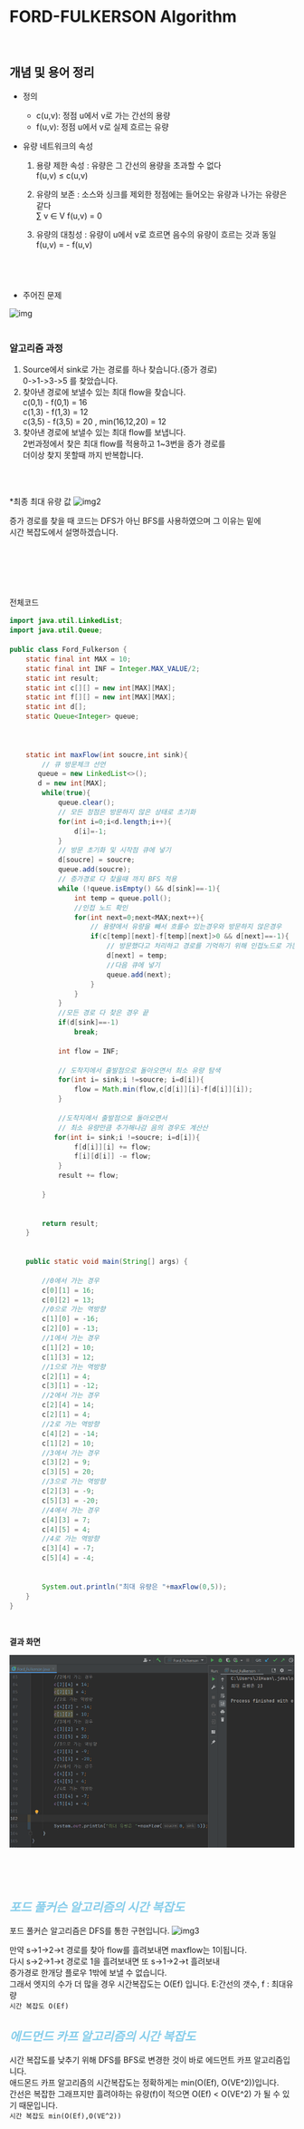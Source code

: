 # FORD-FULKERSON Algorithm
<br/>

## 개념 및 용어 정리
* 정의 
    * c(u,v): 정점 u에서 v로 가는 간선의 용량
    * f(u,v): 정점 u에서 v로 실제 흐르는 유량

* 유량 네트워크의 속성
    1. 용량 제한 속성 : 유량은 그 간선의 용량을 초과할 수 없다\
     f(u,v) ≤ c(u,v)
    2. 유량의 보존 : 소스와 싱크를 제외한 정점에는 들어오는 유량과 나가는 유량은 같다\
        ∑ v ∈ V  f(u,v) = 0

    3. 유량의 대칭성 : 유량이 u에서 v로 흐르면 음수의 유량이 흐르는 것과 동일\
        f(u,v) = - f(u,v)


#
<br/>


* 주어진 문제

![img](https://velog.velcdn.com/images%2Fgeunwoobaek%2Fpost%2Fe2cf2a36-16bd-4890-9dc9-30660fde6177%2Fimage.png)
<br/>
<br/>

### 알고리즘 과정
1. Source에서 sink로 가는 경로를 하나 찾습니다.(증가 경로)\
0->1->3->5 를 찾았습니다.
2. 찾아낸 경로에 보낼수 있는 최대 flow을 찾습니다.\
c(0,1) - f(0,1) = 16\
c(1,3) - f(1,3) = 12\
c(3,5) - f(3,5) = 20  ,  min(16,12,20) = 12
3. 찾아낸 경로에 보낼수 있는 최대 flow를 보냅니다.\
 2번과정에서 찾은 최대 flow를 적용하고 1~3번을 증가 경로를\
 더이상 찾지 못할때 까지 반복합니다.
 <br/>
 <br/>


 *최종 최대 유량 값
 ![img2](https://velog.velcdn.com/images%2Fgeunwoobaek%2Fpost%2F593f907e-d460-481f-93cb-679d7ca248cb%2Fimage.png)

 증가 경로를 찾을 때 코드는 DFS가 아닌 BFS를 사용하였으며 그 이유는 밑에\
 시간 복잡도에서 설명하겠습니다.
 <br/>
 <br/>
#
<br/><br/>


전체코드
```java 
import java.util.LinkedList;
import java.util.Queue;

public class Ford_Fulkerson {
    static final int MAX = 10;
    static final int INF = Integer.MAX_VALUE/2;
    static int result;
    static int c[][] = new int[MAX][MAX];
    static int f[][] = new int[MAX][MAX];
    static int d[];
    static Queue<Integer> queue;



    static int maxFlow(int soucre,int sink){
        // 큐 방문체크 선언
       queue = new LinkedList<>();
       d = new int[MAX];
        while(true){
            queue.clear();
            // 모든 정점은 방문하지 않은 상태로 초기화
            for(int i=0;i<d.length;i++){
                d[i]=-1;
            }
            // 방문 초기화 및 시작점 큐에 넣기
            d[soucre] = soucre;
            queue.add(soucre);
            // 증가경로 다 찾을때 까지 BFS 적용
            while (!queue.isEmpty() && d[sink]==-1){
                int temp = queue.poll();
                //인접 노드 확인
                for(int next=0;next<MAX;next++){
                    // 용량에서 유량을 빼서 흐를수 있는경우와 방문하지 않은경우
                    if(c[temp][next]-f[temp][next]>0 && d[next]==-1){
                        // 방문했다고 처리하고 경로를 기억하기 위해 인접노드로 가는 값 넣음
                        d[next] = temp;
                        //다음 큐에 넣기
                        queue.add(next);
                    }
                }
            }
            //모든 경로 다 찾은 경우 끝
            if(d[sink]==-1)
                break;

            int flow = INF;

            // 도착지에서 출발점으로 돌아오면서 최소 유량 탐색
            for(int i= sink;i !=soucre; i=d[i]){
                flow = Math.min(flow,c[d[i]][i]-f[d[i]][i]);
            }

            //도착지에서 출발점으로 돌아오면서
            // 최소 유량만큼 추가해나감 음의 경우도 계산산
           for(int i= sink;i !=soucre; i=d[i]){
                f[d[i]][i] += flow;
                f[i][d[i]] -= flow;
            }
            result += flow;

        }


        return result;
    }


    public static void main(String[] args) {

        //0에서 가는 경우
        c[0][1] = 16;
        c[0][2] = 13;
        //0으로 가는 역방향
        c[1][0] = -16;
        c[2][0] = -13;
        //1에서 가는 경우
        c[1][2] = 10;
        c[1][3] = 12;
        //1으로 가는 역방향
        c[2][1] = 4;
        c[3][1] = -12;
        //2에서 가는 경우
        c[2][4] = 14;
        c[2][1] = 4;
        //2로 가는 역방향
        c[4][2] = -14;
        c[1][2] = 10;
        //3에서 가는 경우
        c[3][2] = 9;
        c[3][5] = 20;
        //3으로 가는 역방향
        c[2][3] = -9;
        c[5][3] = -20;
        //4에서 가는 경우
        c[4][3] = 7;
        c[4][5] = 4;
        //4로 가는 역방향
        c[3][4] = -7;
        c[5][4] = -4;

        
        System.out.println("최대 유량은 "+maxFlow(0,5));
    }
}


```
<br/>

**결과 화면**

![img](result.png)

#
<br/>

## ***<span style="color:skyblue">포드 풀커슨 알고리즘의 시간 복잡도</span>***

포드 풀커슨 알고리즘은 DFS를 통한 구현입니다.
![img3](https://mblogthumb-phinf.pstatic.net/MjAxODA2MTNfNjcg/MDAxNTI4ODc5NjQ5ODY3.DTVqJxy43or9FVceZj7OkJ217FqZY1tNRIY2MTfQFP8g.6qfAtiDRAJuxU2lWe_lwbpp-f09pPp7lt1qM-dXDjO8g.PNG.jh20s/image.png?type=w800)

만약 s->1->2->t 경로를 찾아 flow를 흘려보내면 maxflow는 1이됩니다.\
다시 s->2->1->t 경로로 1을 흘려보내면 또 s->1->2->t 흘려보내 \
증가경로 한개당 플로우 1밖에 보낼 수 없습니다.\
그래서 엣지의 수가 더 많을 경우 시간복잡도는 O(Ef) 입니다.  E:간선의 갯수, f : 최대유량\
`시간 복잡도 O(Ef)`


## ***<span style="color:skyblue">에드먼드 카프 알고리즘의 시간 복잡도</span>***

시간 복잡도를 낮추기 위해 DFS를 BFS로 변경한 것이 바로 에드먼트 카프 알고리즘입니다.\
애드몬드 카프 알고리즘의 시간복잡도는 정확하게는 min(O(Ef), O(VE^2))입니다.\
 간선은 복잡한 그래프지만 흘려야하는 유량(f)이 적으면 O(Ef) < O(VE^2) 가 될 수 있기 때문입니다.\
`시간 복잡도 min(O(Ef),O(VE^2))`

